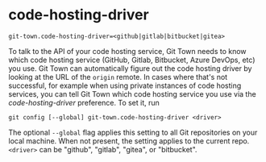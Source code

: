 # code-hosting-driver

```
git-town.code-hosting-driver=<github|gitlab|bitbucket|gitea>
```

To talk to the API of your code hosting service, Git Town needs to know which
code hosting service (GitHub, Gitlab, Bitbucket, Azure DevOps, etc) you use. Git
Town can automatically figure out the code hosting driver by looking at the URL
of the `origin` remote. In cases where that's not successful, for example when
using private instances of code hosting services, you can tell Git Town which
code hosting service you use via the _code-hosting-driver_ preference. To set
it, run

```
git config [--global] git-town.code-hosting-driver <driver>
```

The optional `--global` flag applies this setting to all Git repositories on
your local machine. When not present, the setting applies to the current repo.
`<driver>` can be "github", "gitlab", "gitea", or "bitbucket".
